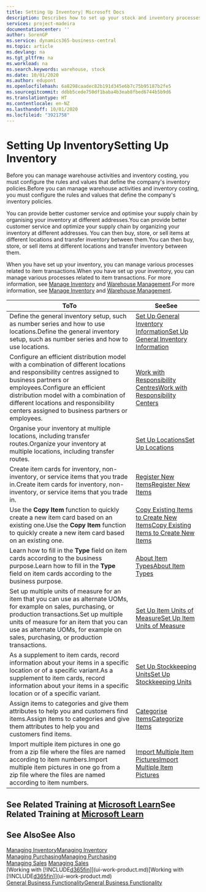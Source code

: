 ```yaml
---
title: Setting Up Inventory| Microsoft Docs
description: Describes how to set up your stock and inventory processes, including transfer routes and locations, such as warehouses.
services: project-madeira
documentationcenter: ''
author: SorenGP
ms.service: dynamics365-business-central
ms.topic: article
ms.devlang: na
ms.tgt_pltfrm: na
ms.workload: na
ms.search.keywords: warehouse, stock
ms.date: 10/01/2020
ms.author: edupont
ms.openlocfilehash: 6a8298caadec82b191d345e6b7c75b95187b2fe5
ms.sourcegitcommit: ddbb5cede750df1baba4b3eab8fbed6744b5b9d6
ms.translationtype: HT
ms.contentlocale: en-NZ
ms.lasthandoff: 10/01/2020
ms.locfileid: "3921758"
---
```

# <a name="setting-up-inventory"></a><span data-ttu-id="26299-103">Setting Up Inventory</span><span class="sxs-lookup"><span data-stu-id="26299-103">Setting Up Inventory</span></span>
<span data-ttu-id="26299-104">Before you can manage warehouse activities and inventory costing, you must configure the rules and values that define the company's inventory policies.</span><span class="sxs-lookup"><span data-stu-id="26299-104">Before you can manage warehouse activities and inventory costing, you must configure the rules and values that define the company's inventory policies.</span></span>

<span data-ttu-id="26299-105">You can provide better customer service and optimise your supply chain by organising your inventory at different addresses.</span><span class="sxs-lookup"><span data-stu-id="26299-105">You can provide better customer service and optimize your supply chain by organizing your inventory at different addresses.</span></span> <span data-ttu-id="26299-106">You can then buy, store, or sell items at different locations and transfer inventory between them.</span><span class="sxs-lookup"><span data-stu-id="26299-106">You can then buy, store, or sell items at different locations and transfer inventory between them.</span></span>

<span data-ttu-id="26299-107">When you have set up your inventory, you can manage various processes related to item transactions.</span><span class="sxs-lookup"><span data-stu-id="26299-107">When you have set up your inventory, you can manage various processes related to item transactions.</span></span> <span data-ttu-id="26299-108">For more information, see [Manage Inventory](inventory-manage-inventory.md) and [Warehouse Management](warehouse-manage-warehouse.md).</span><span class="sxs-lookup"><span data-stu-id="26299-108">For more information, see [Manage Inventory](inventory-manage-inventory.md) and [Warehouse Management](warehouse-manage-warehouse.md).</span></span>

| <span data-ttu-id="26299-109">To</span><span class="sxs-lookup"><span data-stu-id="26299-109">To</span></span> | <span data-ttu-id="26299-110">See</span><span class="sxs-lookup"><span data-stu-id="26299-110">See</span></span> |
| --- | --- |
| <span data-ttu-id="26299-111">Define the general inventory setup, such as number series and how to use locations.</span><span class="sxs-lookup"><span data-stu-id="26299-111">Define the general inventory setup, such as number series and how to use locations.</span></span> |[<span data-ttu-id="26299-112">Set Up General Inventory Information</span><span class="sxs-lookup"><span data-stu-id="26299-112">Set Up General Inventory Information</span></span>](inventory-how-setup-general.md) |
|<span data-ttu-id="26299-113">Configure an efficient distribution model with a combination of different locations and responsibility centres assigned to business partners or employees.</span><span class="sxs-lookup"><span data-stu-id="26299-113">Configure an efficient distribution model with a combination of different locations and responsibility centers assigned to business partners or employees.</span></span>|[<span data-ttu-id="26299-114">Work with Responsibility Centres</span><span class="sxs-lookup"><span data-stu-id="26299-114">Work with Responsibility Centers</span></span>](inventory-responsibility-centers.md)|
| <span data-ttu-id="26299-115">Organise your inventory at multiple locations, including transfer routes.</span><span class="sxs-lookup"><span data-stu-id="26299-115">Organize your inventory at multiple locations, including transfer routes.</span></span> |[<span data-ttu-id="26299-116">Set Up Locations</span><span class="sxs-lookup"><span data-stu-id="26299-116">Set Up Locations</span></span>](inventory-how-register-new-items.md) |
| <span data-ttu-id="26299-117">Create item cards for inventory, non-inventory, or service items that you trade in.</span><span class="sxs-lookup"><span data-stu-id="26299-117">Create item cards for inventory, non-inventory, or service items that you trade in.</span></span> |[<span data-ttu-id="26299-118">Register New Items</span><span class="sxs-lookup"><span data-stu-id="26299-118">Register New Items</span></span>](inventory-how-register-new-items.md) |
|<span data-ttu-id="26299-119">Use the **Copy Item** function to quickly create a new item card based on an existing one.</span><span class="sxs-lookup"><span data-stu-id="26299-119">Use the **Copy Item** function to quickly create a new item card based on an existing one.</span></span>|[<span data-ttu-id="26299-120">Copy Existing Items to Create New Items</span><span class="sxs-lookup"><span data-stu-id="26299-120">Copy Existing Items to Create New Items</span></span>](inventory-how-copy-items.md)|
|<span data-ttu-id="26299-121">Learn how to fill in the **Type** field on item cards according to the business purpose.</span><span class="sxs-lookup"><span data-stu-id="26299-121">Learn how to fill in the **Type** field on item cards according to the business purpose.</span></span>|[<span data-ttu-id="26299-122">About Item Types</span><span class="sxs-lookup"><span data-stu-id="26299-122">About Item Types</span></span>](inventory-about-item-types.md)|
|<span data-ttu-id="26299-123">Set up multiple units of measure for an item that you can use as alternate UOMs, for example on sales, purchasing, or production transactions.</span><span class="sxs-lookup"><span data-stu-id="26299-123">Set up multiple units of measure for an item that you can use as alternate UOMs, for example on sales, purchasing, or production transactions.</span></span>|[<span data-ttu-id="26299-124">Set Up Item Units of Measure</span><span class="sxs-lookup"><span data-stu-id="26299-124">Set Up Item Units of Measure</span></span>](inventory-how-setup-units-of-measure.md)|
|<span data-ttu-id="26299-125">As a supplement to item cards, record information about your items in a specific location or of a specific variant.</span><span class="sxs-lookup"><span data-stu-id="26299-125">As a supplement to item cards, record information about your items in a specific location or of a specific variant.</span></span>|[<span data-ttu-id="26299-126">Set Up Stockkeeping Units</span><span class="sxs-lookup"><span data-stu-id="26299-126">Set Up Stockkeeping Units</span></span>](inventory-how-to-set-up-stockkeeping-units.md)|
| <span data-ttu-id="26299-127">Assign items to categories and give them attributes to help you and customers find items.</span><span class="sxs-lookup"><span data-stu-id="26299-127">Assign items to categories and give them attributes to help you and customers find items.</span></span> |[<span data-ttu-id="26299-128">Categorise Items</span><span class="sxs-lookup"><span data-stu-id="26299-128">Categorize Items</span></span>](inventory-how-categorize-items.md) |
|<span data-ttu-id="26299-129">Import multiple item pictures in one go from a zip file where the files are named according to item numbers.</span><span class="sxs-lookup"><span data-stu-id="26299-129">Import multiple item pictures in one go from a zip file where the files are named according to item numbers.</span></span>|[<span data-ttu-id="26299-130">Import Multiple Item Pictures</span><span class="sxs-lookup"><span data-stu-id="26299-130">Import Multiple Item Pictures</span></span>](inventory-how-import-item-pictures.md)|

## <a name="see-related-training-at-microsoft-learn"></a><span data-ttu-id="26299-131">See Related Training at [Microsoft Learn](/learn/modules/trade-get-started-dynamics-365-business-central/)</span><span class="sxs-lookup"><span data-stu-id="26299-131">See Related Training at [Microsoft Learn](/learn/modules/trade-get-started-dynamics-365-business-central/)</span></span>

## <a name="see-also"></a><span data-ttu-id="26299-132">See Also</span><span class="sxs-lookup"><span data-stu-id="26299-132">See Also</span></span>
[<span data-ttu-id="26299-133">Managing Inventory</span><span class="sxs-lookup"><span data-stu-id="26299-133">Managing Inventory</span></span>](inventory-manage-inventory.md)  
[<span data-ttu-id="26299-134">Managing Purchasing</span><span class="sxs-lookup"><span data-stu-id="26299-134">Managing Purchasing</span></span>](purchasing-manage-purchasing.md)  
<span data-ttu-id="26299-135">[Managing Sales](sales-manage-sales.md)  </span><span class="sxs-lookup"><span data-stu-id="26299-135">[Managing Sales](sales-manage-sales.md)  </span></span>  
<span data-ttu-id="26299-136">[Working with [!INCLUDE[d365fin](includes/d365fin_md.md)]](ui-work-product.md)</span><span class="sxs-lookup"><span data-stu-id="26299-136">[Working with [!INCLUDE[d365fin](includes/d365fin_md.md)]](ui-work-product.md)</span></span>  
[<span data-ttu-id="26299-137">General Business Functionality</span><span class="sxs-lookup"><span data-stu-id="26299-137">General Business Functionality</span></span>](ui-across-business-areas.md)

